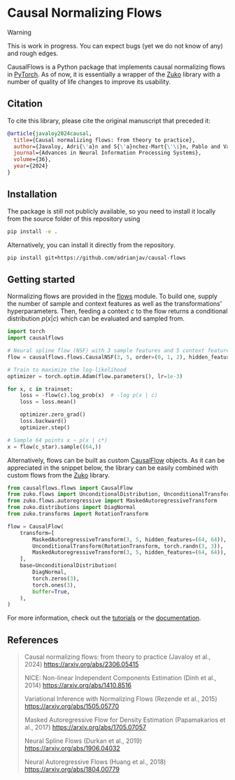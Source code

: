 # Causal Normalizing Flows

> [!warning]
> This is work in progress. You can expect bugs (yet we do not know of any) and rough edges.

CausalFlows is a Python package that implements causal normalizing flows in [PyTorch](https://pytorch.org>).
As of now, it is essentially a wrapper of the [Zuko](https://github.com/probabilists/zuko) library with a number
of quality of life changes to improve its usability.

## Citation

To cite this library, please cite the original manuscript that preceded it:
```bibtex
@article{javaloy2024causal,
  title={Causal normalizing flows: from theory to practice},
  author={Javaloy, Adri{\'a}n and S{\'a}nchez-Mart{\'\i}n, Pablo and Valera, Isabel},
  journal={Advances in Neural Information Processing Systems},
  volume={36},
  year={2024}
}
```

## Installation

The package is still not publicly available, so you need to install it locally from the source folder
of this repository using

```bash
pip install -e .
```
Alternatively, you can install it directly from the repository.

```bash
pip install git+https://github.com/adrianjav/causal-flows
```

## Getting started

Normalizing flows are provided in the [flows](causalflows/flows) module. To build one, supply the number of sample and
context features as well as the transformations' hyperparameters. Then, feeding a context $c$ to the flow returns
a conditional distribution $p(x | c)$ which can be evaluated and sampled from.

```python
import torch
import causalflows

# Neural spline flow (NSF) with 3 sample features and 5 context features
flow = causalflows.flows.CausalNSF(3, 5, order=(0, 1, 2), hidden_features=[128] * 3)

# Train to maximize the log-likelihood
optimizer = torch.optim.Adam(flow.parameters(), lr=1e-3)

for x, c in trainset:
    loss = -flow(c).log_prob(x)  # -log p(x | c)
    loss = loss.mean()

    optimizer.zero_grad()
    loss.backward()
    optimizer.step()

# Sample 64 points x ~ p(x | c*)
x = flow(c_star).sample((64,))
```

Alternatively, flows can be built as custom [CausalFlow](https://github.com/adrianjav/causal-flows/blob/189e7d6ea35a4000b2899a2c54ed4883c58ffed9/causalflows/core.py#L11) objects.
As it can be appreciated in the snippet below, the library can be easily combined with custom flows
from the [Zuko](https://github.com/probabilists/zuko) library.

```python
from causalflows.flows import CausalFlow
from zuko.flows import UnconditionalDistribution, UnconditionalTransform
from zuko.flows.autoregressive import MaskedAutoregressiveTransform
from zuko.distributions import DiagNormal
from zuko.transforms import RotationTransform

flow = CausalFlow(
    transform=[
        MaskedAutoregressiveTransform(3, 5, hidden_features=(64, 64)),
        UnconditionalTransform(RotationTransform, torch.randn(3, 3)),
        MaskedAutoregressiveTransform(3, 5, hidden_features=(64, 64)),
    ],
    base=UnconditionalDistribution(
        DiagNormal,
        torch.zeros(3),
        torch.ones(3),
        buffer=True,
    ),
)
```

For more information, check out the [tutorials](docs/tutorials) or the [documentation](docs).

## References

> Causal normalizing flows: from theory to practice (Javaloy et al., 2024)
> https://arxiv.org/abs/2306.05415
>
> NICE: Non-linear Independent Components Estimation (Dinh et al., 2014)
> https://arxiv.org/abs/1410.8516
>
> Variational Inference with Normalizing Flows (Rezende et al., 2015)
> https://arxiv.org/abs/1505.05770
>
> Masked Autoregressive Flow for Density Estimation (Papamakarios et al., 2017)
> https://arxiv.org/abs/1705.07057
>
> Neural Spline Flows (Durkan et al., 2019)
> https://arxiv.org/abs/1906.04032
>
> Neural Autoregressive Flows (Huang et al., 2018)
> https://arxiv.org/abs/1804.00779
